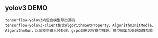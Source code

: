 ## yolov3 DEMO
    tensorflow-yolov3内包含模型导出源码
    tensorflow-yolov3-client包含AlgorithmGetProperty、AlgorithmInitModle、AlgorithmRun，以及模型输入预处理、grpc调用远程模型推理、模型输出后处理函数功能
